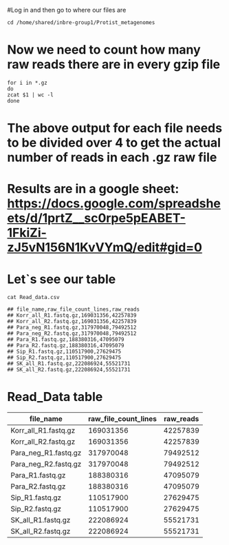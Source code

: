 \#Log in and then go to where our files are

    cd /home/shared/inbre-group1/Protist_metagenomes

Now we need to count how many raw reads there are in every gzip file
====================================================================

    for i in *.gz
    do
    zcat $1 | wc -l
    done

The above output for each file needs to be divided over 4 to get the actual number of reads in each .gz raw file
================================================================================================================

Results are in a google sheet: <a href="https://docs.google.com/spreadsheets/d/1prtZ__sc0rpe5pEABET-1FkiZi-zJ5vN156N1KvVYmQ/edit#gid=0" class="uri">https://docs.google.com/spreadsheets/d/1prtZ__sc0rpe5pEABET-1FkiZi-zJ5vN156N1KvVYmQ/edit#gid=0</a>
======================================================================================================================================================================================================================================================

Let\`s see our table
====================

    cat Read_data.csv

    ## file_name,raw_file_count_lines,raw_reads
    ## Korr_all_R1.fastq.gz,169031356,42257839
    ## Korr_all_R2.fastq.gz,169031356,42257839
    ## Para_neg_R1.fastq.gz,317970048,79492512
    ## Para_neg_R2.fastq.gz,317970048,79492512
    ## Para_R1.fastq.gz,188380316,47095079
    ## Para_R2.fastq.gz,188380316,47095079
    ## Sip_R1.fastq.gz,110517900,27629475
    ## Sip_R2.fastq.gz,110517900,27629475
    ## SK_all_R1.fastq.gz,222086924,55521731
    ## SK_all_R2.fastq.gz,222086924,55521731

Read\_Data table
================

<table>
<thead>
<tr class="header">
<th>file_name</th>
<th>raw_file_count_lines</th>
<th>raw_reads</th>
</tr>
</thead>
<tbody>
<tr class="odd">
<td>Korr_all_R1.fastq.gz</td>
<td>169031356</td>
<td>42257839</td>
</tr>
<tr class="even">
<td>Korr_all_R2.fastq.gz</td>
<td>169031356</td>
<td>42257839</td>
</tr>
<tr class="odd">
<td>Para_neg_R1.fastq.gz</td>
<td>317970048</td>
<td>79492512</td>
</tr>
<tr class="even">
<td>Para_neg_R2.fastq.gz</td>
<td>317970048</td>
<td>79492512</td>
</tr>
<tr class="odd">
<td>Para_R1.fastq.gz</td>
<td>188380316</td>
<td>47095079</td>
</tr>
<tr class="even">
<td>Para_R2.fastq.gz</td>
<td>188380316</td>
<td>47095079</td>
</tr>
<tr class="odd">
<td>Sip_R1.fastq.gz</td>
<td>110517900</td>
<td>27629475</td>
</tr>
<tr class="even">
<td>Sip_R2.fastq.gz</td>
<td>110517900</td>
<td>27629475</td>
</tr>
<tr class="odd">
<td>SK_all_R1.fastq.gz</td>
<td>222086924</td>
<td>55521731</td>
</tr>
<tr class="even">
<td>SK_all_R2.fastq.gz</td>
<td>222086924</td>
<td>55521731</td>
</tr>
</tbody>
</table>
